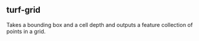 ## turf-grid

Takes a bounding box and a cell depth and outputs a feature collection of points in a grid.